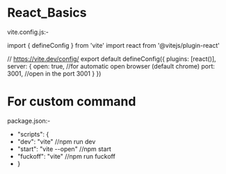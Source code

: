 # React_Basics

vite.config.js:-

import { defineConfig } from 'vite'
import react from '@vitejs/plugin-react'

// https://vite.dev/config/
export default defineConfig({
  plugins: [react()],
  server: {
    open: true, //for automatic open browser (default chrome)
    port: 3001, //open in the port 3001
  }
})


# For custom command

package.json:-

* "scripts": {
* "dev": "vite" //npm run dev
* "start": "vite --open" //npm start
* "fuckoff": "vite" //npm run fuckoff
* }
